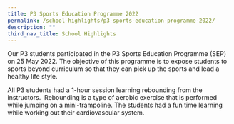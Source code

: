 ```yaml
---
title: P3 Sports Education Programme 2022
permalink: /school-highlights/p3-sports-education-programme-2022/
description: ""
third_nav_title: School Highlights
---
```


Our P3 students participated in the P3 Sports Education Programme (SEP) on 25 May 2022. The objective of this programme is to expose students to sports beyond curriculum so that they can pick up the sports and lead a healthy life style.

  

All P3 students had a 1-hour session learning rebounding from the instructors.  Rebounding is a type of aerobic exercise that is performed while jumping on a mini-trampoline. The students had a fun time learning while working out their cardiovascular system.